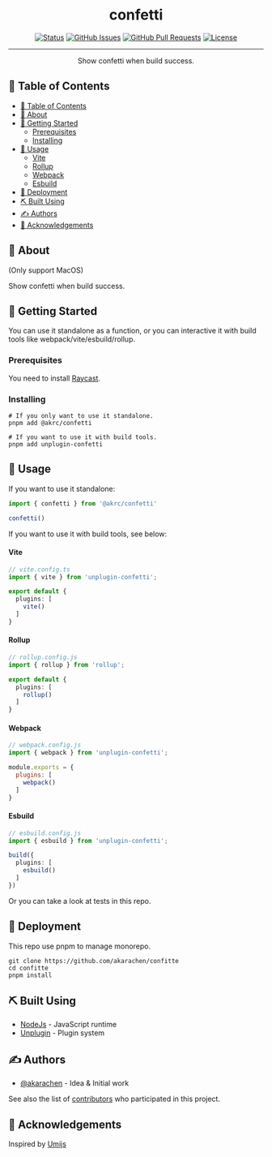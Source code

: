 <h1 align="center">confetti</h1>

<div align="center">

[![Status](https://img.shields.io/badge/status-active-success.svg)]()
[![GitHub Issues](https://img.shields.io/github/issues/akarachen/confetti.svg)](https://github.com/kylelobo/The-Documentation-Compendium/issues)
[![GitHub Pull Requests](https://img.shields.io/github/issues-pr/akarachen/confetti.svg)](https://github.com/kylelobo/The-Documentation-Compendium/pulls)
[![License](https://img.shields.io/badge/license-MIT-blue.svg)](/LICENSE)

</div>

---

<p align="center"> Show confetti when build success.
    <br> 
</p>

## 📝 Table of Contents

- [📝 Table of Contents](#-table-of-contents)
- [🧐 About ](#-about-)
- [🏁 Getting Started ](#-getting-started-)
  - [Prerequisites](#prerequisites)
  - [Installing](#installing)
- [🎈 Usage ](#-usage-)
    - [Vite](#vite)
    - [Rollup](#rollup)
    - [Webpack](#webpack)
    - [Esbuild](#esbuild)
- [🚀 Deployment ](#-deployment-)
- [⛏️ Built Using ](#️-built-using-)
- [✍️ Authors ](#️-authors-)
- [🎉 Acknowledgements ](#-acknowledgements-)

## 🧐 About <a name = "about"></a>

(Only support MacOS)

Show confetti when build success.

## 🏁 Getting Started <a name = "getting_started"></a>

You can use it standalone as a function, or you can interactive it with build tools like webpack/vite/esbuild/rollup.

### Prerequisites

You need to install [Raycast](https://www.raycast.com/).

### Installing

```shell
# If you only want to use it standalone.
pnpm add @akrc/confetti

# If you want to use it with build tools.
pnpm add unplugin-confetti
```

## 🎈 Usage <a name="usage"></a>

If you want to use it standalone:

```ts
import { confetti } from '@akrc/confetti'

confetti()
```

If you want to use it with build tools, see below:

#### Vite

```ts
// vite.config.ts
import { vite } from 'unplugin-confetti';

export default {
  plugins: [
    vite()
  ]
}
```

#### Rollup

```ts
// rollup.config.js
import { rollup } from 'rollup';

export default {
  plugins: [
    rollup()
  ]
}
```

#### Webpack

```js
// webpack.config.js
import { webpack } from 'unplugin-confetti';

module.exports = {
  plugins: [
    webpack()
  ]
}
```

#### Esbuild

```ts
// esbuild.config.js
import { esbuild } from 'unplugin-confetti';

build({
  plugins: [
    esbuild()
  ]
})
```

Or you can take a look at tests in this repo.

## 🚀 Deployment <a name = "deployment"></a>

This repo use pnpm to manage monorepo.

```shell
git clone https://github.com/akarachen/confitte
cd confitte
pnpm install
```

## ⛏️ Built Using <a name = "built_using"></a>

- [NodeJs](https://nodejs.org/en/) - JavaScript runtime
- [Unplugin](https://github.com/unjs/unplugin) - Plugin system

## ✍️ Authors <a name = "authors"></a>

- [@akarachen](https://github.com/akarachen) - Idea & Initial work

See also the list of [contributors](https://github.com/akarachen/confetti/contributors) who participated in this project.

## 🎉 Acknowledgements <a name = "acknowledgement"></a>

Inspired by [Umijs](https://github.com/umijs/umi/blob/master/packages/plugins/src/confetti.ts)
